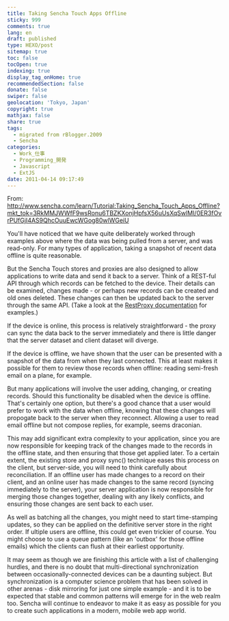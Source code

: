 ```yaml
---
title: Taking Sencha Touch Apps Offline
sticky: 999
comments: true
lang: en
draft: published
type: HEXO/post
sitemap: true
toc: false
tocOpen: true
indexing: true
display_tag_onHome: true
recommendedSection: false
donate: false
swiper: false
geolocation: 'Tokyo, Japan'
copyright: true
mathjax: false
share: true
tags:
  - migrated from rBlogger.2009
  - Sencha
categories:
  - Work_仕事
  - Programming_開発
  - Javascript
  - ExtJS
date: 2011-04-14 09:17:49
---
```


 From: http://www.sencha.com/learn/Tutorial:Taking_Sencha_Touch_Apps_Offline?mkt_tok=3RkMMJWWfF9wsRonu6TBZKXonjHpfsX56uUsXqSwlMI/0ER3fOvrPUfGjI4AS9QhcOuuEwcWGog80wlWGeiU

 You'll have noticed that we have quite deliberately worked through examples above where the data was being pulled from a server, and was read-only. For many types of application, taking a snapshot of recent data offline is quite reasonable.

 But the Sencha Touch stores and proxies are also designed to allow applications to write data and send it back to a server. Think of a REST-ful API through which records can be fetched to the device. Their details can be examined, changes made - or perhaps new records can be created and old ones deleted. These changes can then be updated back to the server through the same API. (Take a look at the [RestProxy documentation](http://dev.sencha.com/deploy/touch/docs/?class=Ext.data.RestProxy) for examples.)

 If the device is online, this process is relatively straightforward - the proxy can sync the data back to the server immediately and there is little danger that the server dataset and client dataset will diverge.

 If the device is offline, we have shown that the user can be presented with a snapshot of the data from when they last connected. This at least makes it possible for them to review those records when offline: reading semi-fresh email on a plane, for example.

 But many applications will involve the user adding, changing, or creating records. Should this functionality be disabled when the device is offline. That's certainly one option, but there's a good chance that a user would prefer to work with the data when offline, knowing that these changes will propogate back to the server when they reconnect. Allowing a user to read email offline but not compose replies, for example, seems draconian.

 This may add significant extra complexity to your application, since you are now responsible for keeping track of the changes made to the records in the offline state, and then ensuring that those get applied later. To a certain extent, the existing store and proxy sync() technique eases this process on the client, but server-side, you will need to think carefully about reconciliation. If an offline user has made changes to a record on their client, and an online user has made changes to the same record (syncing immediately to the server), your server application is now responsible for merging those changes together, dealing with any likely conflicts, and ensuring those changes are sent back to each user.

 As well as batching all the changes, you might need to start time-stamping updates, so they can be applied on the definitive server store in the right order. If ultiple users are offline, this could get even trickier of course. You might choose to use a queue pattern (like an 'outbox' for those offline emails) which the clients can flush at their earliest opportunity.

 It may seem as though we are finishing this article with a list of challenging hurdles, and there is no doubt that multi-directional synchronization between occasionally-connected devices can be a daunting subject. But synchronization is a computer science problem that has been  solved in other arenas - disk mirroring for just one simple example - and it is to be expected that stable and common patterns will emerge for in the web realm too. Sencha will continue to endeavor to make it as easy as possible for you to create such applications in a modern, mobile web app world.